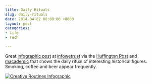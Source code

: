```yaml
---
title: Daily Rituals
slug: daily-rituals
date: 2014-04-02 00:00:00 +0000
layout: post
categories: 
- Life
- Tech

---
```

Great [infographic post][1] at [infowetrust][2] via the [Huffington Post][3] and [macademic][4] that shows the daily ritual of interesting historical figures. Smoking, coffee and beer appear frequently.
<!--read more-->
[![Creative Routines Infographic](/assets/images/2014/04/daily-rituals-1000-1500.png)](http://www.infowetrust.com/creative-routines/)


[1]:	http://www.infowetrust.com/creative-routines/
[2]:	http://infowetrust.com/
[3]:	http://www.huffingtonpost.com/
[4]:	http://blog.macademic.org/
